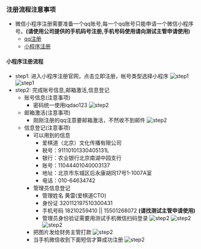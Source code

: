 ### 注册流程注意事项
- 微信小程序注册需要准备一个qq账号,每一个qq账号只能申请一个微信小程序号。**(请使用公司提供的手机码号注册,手机号码使用请向测试主管申请使用)**
    - [qq注册](https://ssl.zc.qq.com/v3/index-chs.html)
    - [小程序注册](https://mp.weixin.qq.com/)

#### 小程序注册流程

- step1:  进入小程序注册官网，点击立即注册，帐号类型选择小程序
![step1](https://iqidao.oss-cn-shanghai.aliyuncs.com/static_resources/docs/WX20190225-182507.png)
![step1](https://iqidao.oss-cn-shanghai.aliyuncs.com/static_resources/docs/WX20190225-182519.png)
- step2:  完成账号信息,邮箱激活,信息登记
    - 账号信息(注意事项)
        - 密码统一使用iqdao123
    ![step2](https://iqidao.oss-cn-shanghai.aliyuncs.com/static_resources/docs/WX20190121-111317.png)
    - 邮箱激活(注意事项)
        - 刚刚注册的qq注意要邮箱激活，不然收不到邮件
    ![step2](https://iqidao.oss-cn-shanghai.aliyuncs.com/static_resources/docs/WX20190121-111317.png)
    - 信息登记(注意事项)
        - 可以用到的信息
           - 爱棋道（北京）文化传播有限公司  
           - 税号：91110101330405131L
           - 银行：农业银行北京南湖中园支行
           - 账号：11044401040003137 
           - 地址：北京市东城区后永康胡同17号1-1007A室 
           - 电话：010-64634742
        - 管理员信息登记
           - 管理姓名 黄雷(爱棋道CTO)
           - 身份证 320112197510300431
           - 手机号码 18210259410 ||  15501268072 **(请找测试主管申请使用)**
           - 管理员身份验证需要用测试手机微信扫码登录
    ![step2](https://iqidao.oss-cn-shanghai.aliyuncs.com/static_resources/docs/WX20190225-184912.png)
    ![step2](https://iqidao.oss-cn-shanghai.aliyuncs.com/static_resources/docs/WX20190225-185135.png)
    ![step2](https://iqidao.oss-cn-shanghai.aliyuncs.com/static_resources/docs/WX20190225-185437.png)
        - 把图片发给财务主管打款
    ![step2](https://iqidao.oss-cn-shanghai.aliyuncs.com/static_resources/docs/WX20190121-110802.png)
        - 当手机微信收到下面短信才算成功注册
    ![step2](https://iqidao.oss-cn-shanghai.aliyuncs.com/static_resources/docs/WX20190121-111950.png)
